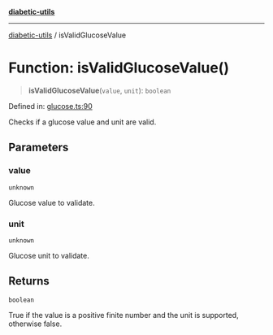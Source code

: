[**diabetic-utils**](../README.md)

***

[diabetic-utils](../globals.md) / isValidGlucoseValue

# Function: isValidGlucoseValue()

> **isValidGlucoseValue**(`value`, `unit`): `boolean`

Defined in: [glucose.ts:90](https://github.com/marklearst/diabetic-utils/blob/eb1ce0a8bb58eaa6c7bbfdb97ff24106b8893a34/src/glucose.ts#L90)

Checks if a glucose value and unit are valid.

## Parameters

### value

`unknown`

Glucose value to validate.

### unit

`unknown`

Glucose unit to validate.

## Returns

`boolean`

True if the value is a positive finite number and the unit is supported, otherwise false.
